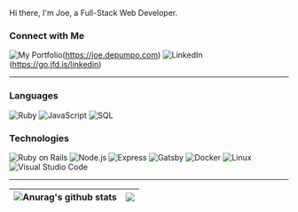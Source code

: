Hi there, I'm Joe, a Full-Stack Web Developer.

### Connect with Me
![My Portfolio](https://img.shields.io/badge/-joe.depumpo.com-orange?&logo=firefox-browser&logoColor=fff&style=for-the-badge)(https://joe.depumpo.com)
![LinkedIn](https://img.shields.io/badge/-LinkedIn-0A66C2?&logo=LinkedIn&logoColor=fff&style=for-the-badge)(https://go.jfd.is/linkedin)

---
### Languages

![Ruby](https://img.shields.io/badge/-Ruby-AE0700?&logo=Ruby&logoColor=fff&style=for-the-badge)
![JavaScript](https://img.shields.io/badge/-JavaScript-F4DC1E?&logo=JavaScript&logoColor=000&style=for-the-badge)
![SQL](https://img.shields.io/badge/-SQL-2F6792?&logo=PostgreSQL&logoColor=fff&style=for-the-badge)

### Technologies

![Ruby on Rails](https://img.shields.io/badge/-Rails-CC0000?&logo=Ruby-On-Rails&logoColor=fff&style=for-the-badge)
![Node.js](https://img.shields.io/badge/-Node.js-68A063?&logo=node.js&logoColor=fff&style=for-the-badge)
![Express](https://img.shields.io/badge/-Express-333?&logo=express&logoColor=fff&style=for-the-badge)
![Gatsby](https://img.shields.io/badge/-Gatsby-673399?&logo=Gatsby&logoColor=fff&style=for-the-badge)
![Docker](https://img.shields.io/badge/-Docker-1F97EE?&logo=Docker&logoColor=fff&style=for-the-badge)
![Linux](https://img.shields.io/badge/-Linux-FCC71F?&logo=Linux&logoColor=000&style=for-the-badge)
![Visual Studio Code](https://img.shields.io/badge/Visual%20Studio%20Code-0078d7.svg?style=for-the-badge&logo=visual-studio-code&logoColor=white)

---
| <img align="center" src="https://github-readme-stats.vercel.app/api?username=jdepumpo&show_icons=true&include_all_commits=true&theme=moltack&hide_border=true" alt="Anurag's github stats" /> | <img align="center" src="https://github-readme-stats.vercel.app/api/top-langs/?username=jdepumpo&layout=compact&theme=moltack&hide_border=true" /> |
| ------------- | ------------- |
